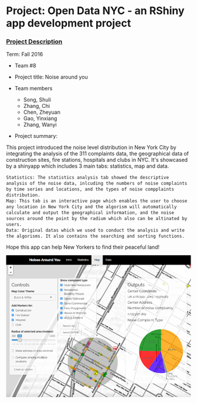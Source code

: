 # Project: Open Data NYC - an RShiny app development project
### [Project Description](doc/project2_desc.md)

Term: Fall 2016

+ Team #8
+ Project title: Noise around you
+ Team members
	+ Song, Shuli
	+ Zhang, Chi
	+ Chen, Zheyuan
	+ Gao, Yinxiang
	+ Zhang, Wanyi


+ Project summary:

This project introduced the noise level distribution in New York City by integrating the analysis of the 311 complaints data, the geographical data of construction sites, fire stations, hospitals and clubs in NYC. It's showcased by a shinyapp which includes 3 main tabs: statistics, map and data.

	Statistics: The statistics analysis tab showed the descriptive analysis of the noise data, inlcuding the numbers of noise complaints by time series and locations, and the types of noise compplaints distribution.
	Map: This tab is an interactive page which enables the user to choose any location in New York City and the algorism will automatically calculate and output the geographical information, and the noise sources around the point by the radium which also can be altinated by users.
	Data: Original datas which we used to conduct the analysis and write the algorisms. It also contains the searching and sorting functions.
	
Hope this app can help New Yorkers to find their peaceful land!


![screenshot](doc/Screenshot_temp.png)


